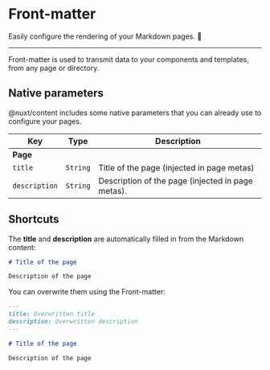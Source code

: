 # Front-matter

Easily configure the rendering of your Markdown pages. 📝

---

Front-matter is used to transmit data to your components and templates, from any page or directory.

## Native parameters

@nuxt/content includes some native parameters that you can already use to configure your pages.

| Key | Type | Description |
|---------|--------| -----|
| **Page** | | |
| `title` | `String` | Title of the page (injected in page metas) |
| `description` | `String` | Description of the page (injected in page metas). |

## Shortcuts

The **title** and **description** are automatically filled in from the Markdown content:

```md
# Title of the page

Description of the page
```

You can overwrite them using the Front-matter:

```md
---
title: Overwritten title
description: Overwritten description
---

# Title of the page

Description of the page
```
